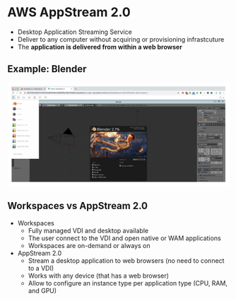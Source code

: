 # AWS AppStream 2.0

- Desktop Application Streaming Service
- Deliver to any computer without acquiring or provisioning infrastcuture
- The **application is delivered from within a web browser**

## Example: Blender

![AppStream 2.0 Example](../../images/other/appstream.png)

## Workspaces vs AppStream 2.0

- Workspaces
    - Fully managed VDI and desktop available
    - The user connect to the VDI and open native or WAM applications
    - Workspaces are on-demand or always on
- AppStream 2.0
    - Stream a desktop application to web browsers (no need to connect to a VDI)
    - Works with any device (that has a web browser)
    - Allow to configure an instance type per application type (CPU, RAM, and GPU)
     
